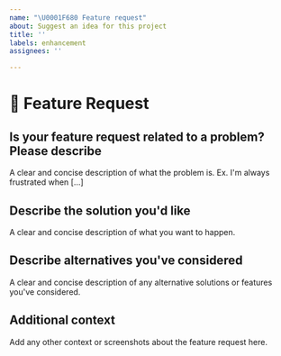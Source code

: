 ```yaml
---
name: "\U0001F680 Feature request"
about: Suggest an idea for this project
title: ''
labels: enhancement
assignees: ''

---
```


# 🚀 Feature Request

## Is your feature request related to a problem? Please describe

A clear and concise description of what the problem is. Ex. I'm always frustrated when [...]

## Describe the solution you'd like

A clear and concise description of what you want to happen.

## Describe alternatives you've considered

A clear and concise description of any alternative solutions or features you've considered.

## Additional context

Add any other context or screenshots about the feature request here.
